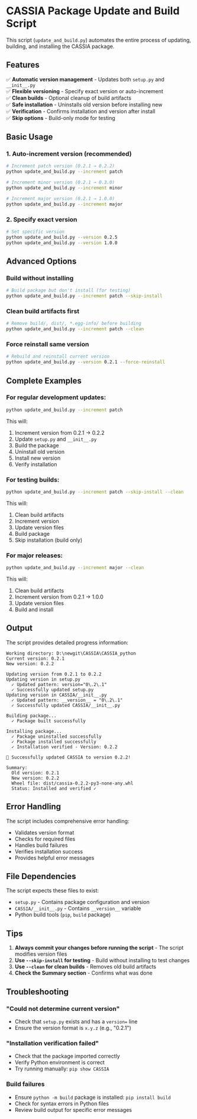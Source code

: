 # CASSIA Package Update and Build Script

This script (`update_and_build.py`) automates the entire process of updating, building, and installing the CASSIA package.

## Features

✅ **Automatic version management** - Updates both `setup.py` and `__init__.py`  
✅ **Flexible versioning** - Specify exact version or auto-increment  
✅ **Clean builds** - Optional cleanup of build artifacts  
✅ **Safe installation** - Uninstalls old version before installing new  
✅ **Verification** - Confirms installation and version after install  
✅ **Skip options** - Build-only mode for testing  

## Basic Usage

### 1. Auto-increment version (recommended)
```bash
# Increment patch version (0.2.1 → 0.2.2)
python update_and_build.py --increment patch

# Increment minor version (0.2.1 → 0.3.0)
python update_and_build.py --increment minor

# Increment major version (0.2.1 → 1.0.0)
python update_and_build.py --increment major
```

### 2. Specify exact version
```bash
# Set specific version
python update_and_build.py --version 0.2.5
python update_and_build.py --version 1.0.0
```

## Advanced Options

### Build without installing
```bash
# Build package but don't install (for testing)
python update_and_build.py --increment patch --skip-install
```

### Clean build artifacts first
```bash
# Remove build/, dist/, *.egg-info/ before building
python update_and_build.py --increment patch --clean
```

### Force reinstall same version
```bash
# Rebuild and reinstall current version
python update_and_build.py --version 0.2.1 --force-reinstall
```

## Complete Examples

### For regular development updates:
```bash
python update_and_build.py --increment patch
```
This will:
1. Increment version from 0.2.1 → 0.2.2
2. Update `setup.py` and `__init__.py`
3. Build the package
4. Uninstall old version
5. Install new version
6. Verify installation

### For testing builds:
```bash
python update_and_build.py --increment patch --skip-install --clean
```
This will:
1. Clean build artifacts
2. Increment version
3. Update version files
4. Build package
5. Skip installation (build only)

### For major releases:
```bash
python update_and_build.py --increment major --clean
```
This will:
1. Clean build artifacts
2. Increment version from 0.2.1 → 1.0.0
3. Update version files
4. Build and install

## Output

The script provides detailed progress information:

```
Working directory: D:\newgit\CASSIA\CASSIA_python
Current version: 0.2.1
New version: 0.2.2

Updating version from 0.2.1 to 0.2.2
Updating version in setup.py
  ✓ Updated pattern: version="0\.2\.1"
  ✓ Successfully updated setup.py
Updating version in CASSIA/__init__.py
  ✓ Updated pattern: __version__ = "0\.2\.1"
  ✓ Successfully updated CASSIA/__init__.py

Building package...
  ✓ Package built successfully

Installing package...
  ✓ Package uninstalled successfully
  ✓ Package installed successfully
  ✓ Installation verified - Version: 0.2.2

🎉 Successfully updated CASSIA to version 0.2.2!

Summary:
  Old version: 0.2.1
  New version: 0.2.2
  Wheel file: dist/cassia-0.2.2-py3-none-any.whl
  Status: Installed and verified ✓
```

## Error Handling

The script includes comprehensive error handling:
- Validates version format
- Checks for required files
- Handles build failures
- Verifies installation success
- Provides helpful error messages

## File Dependencies

The script expects these files to exist:
- `setup.py` - Contains package configuration and version
- `CASSIA/__init__.py` - Contains `__version__` variable
- Python build tools (`pip`, `build` package)

## Tips

1. **Always commit your changes before running the script** - The script modifies version files
2. **Use `--skip-install` for testing** - Build without installing to test changes
3. **Use `--clean` for clean builds** - Removes old build artifacts
4. **Check the Summary section** - Confirms what was done

## Troubleshooting

### "Could not determine current version"
- Check that `setup.py` exists and has a `version=` line
- Ensure the version format is `x.y.z` (e.g., "0.2.1")

### "Installation verification failed"
- Check that the package imported correctly
- Verify Python environment is correct
- Try running manually: `pip show CASSIA`

### Build failures
- Ensure `python -m build` package is installed: `pip install build`
- Check for syntax errors in Python files
- Review build output for specific error messages 